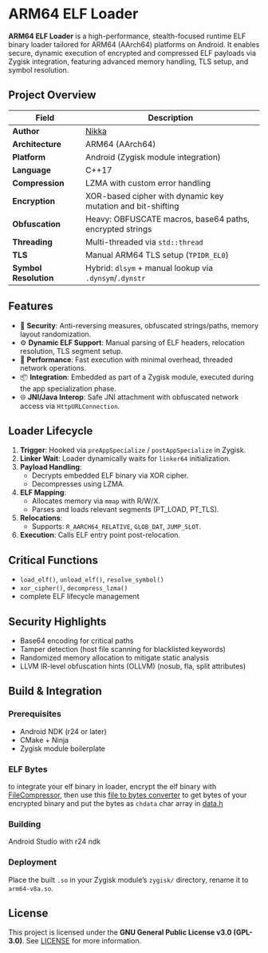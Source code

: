 # ARM64 ELF Loader

**ARM64 ELF Loader** is a high-performance, stealth-focused runtime ELF binary loader tailored for ARM64 (AArch64) platforms on Android. It enables secure, dynamic execution of encrypted and compressed ELF payloads via Zygisk integration, featuring advanced memory handling, TLS setup, and symbol resolution.

## Project Overview

| Field              | Description                                                        |
|-------------------|--------------------------------------------------------------------|
| **Author**         | [Nikka](https://github.com/NikkaGames)                            |
| **Architecture**   | ARM64 (AArch64)                                                    |
| **Platform**       | Android (Zygisk module integration)                                |
| **Language**       | C++17                                                              |
| **Compression**    | LZMA with custom error handling                                    |
| **Encryption**     | XOR-based cipher with dynamic key mutation and bit-shifting        |
| **Obfuscation**    | Heavy: OBFUSCATE macros, base64 paths, encrypted strings           |
| **Threading**      | Multi-threaded via `std::thread`                                   |
| **TLS**            | Manual ARM64 TLS setup (`TPIDR_EL0`)                               |
| **Symbol Resolution** | Hybrid: `dlsym` + manual lookup via `.dynsym`/`.dynstr`         |

## Features

- 🔐 **Security**: Anti-reversing measures, obfuscated strings/paths, memory layout randomization.
- ⚙️ **Dynamic ELF Support**: Manual parsing of ELF headers, relocation resolution, TLS segment setup.
- 🚀 **Performance**: Fast execution with minimal overhead, threaded network operations.
- 📦 **Integration**: Embedded as part of a Zygisk module, executed during the app specialization phase.
- 🌐 **JNI/Java Interop**: Safe JNI attachment with obfuscated network access via `HttpURLConnection`.

## Loader Lifecycle

1. **Trigger**: Hooked via `preAppSpecialize` / `postAppSpecialize` in Zygisk.
2. **Linker Wait**: Loader dynamically waits for `linker64` initialization.
3. **Payload Handling**:
   - Decrypts embedded ELF binary via XOR cipher.
   - Decompresses using LZMA.
4. **ELF Mapping**:
   - Allocates memory via `mmap` with R/W/X.
   - Parses and loads relevant segments (PT_LOAD, PT_TLS).
5. **Relocations**:
   - Supports: `R_AARCH64_RELATIVE`, `GLOB_DAT`, `JUMP_SLOT`.
6. **Execution**: Calls ELF entry point post-relocation.

## Critical Functions

- `load_elf()`, `unload_elf()`, `resolve_symbol()`
- `xor_cipher()`, `decompress_lzma()`
- complete ELF lifecycle management

## Security Highlights

- Base64 encoding for critical paths
- Tamper detection (host file scanning for blacklisted keywords)
- Randomized memory allocation to mitigate static analysis
- LLVM IR-level obfuscation hints (OLLVM) (nosub, fla, split attributes)

## Build & Integration

### Prerequisites

- Android NDK (r24 or later)
- CMake + Ninja
- Zygisk module boilerplate

### ELF Bytes

to integrate your elf binary in loader, encrypt the elf binary with [FileCompressor](https://github.com/NikkaGames/FileCompressor), then use this [file to bytes converter](https://tomeko.net/online_tools/file_to_hex.php?lang=en) to get bytes of your encrypted binary and put the bytes as `chdata` char array in [data.h](https://github.com/NikkaGames/ELFLoaderARM/blob/main/app/src/main/jni/data.h)

### Building

Android Studio with r24 ndk

### Deployment

Place the built `.so` in your Zygisk module’s `zygisk/` directory, rename it to `arm64-v8a.so`.

## License

This project is licensed under the **GNU General Public License v3.0 (GPL-3.0)**. See [LICENSE](LICENSE) for more information.
